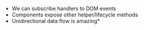 * We can subscribe handlers to DOM events
* Components expose other helper/lifecycle methods
* Unidirectional data flow is amazing\*